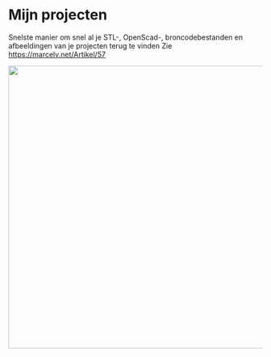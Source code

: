 # Mijn projecten
Snelste manier om snel al je STL-, OpenScad-, broncodebestanden en afbeeldingen van je projecten terug te vinden
Zie https://marcelv.net/Artikel/57

<a href="https://www.youtube.com/watch?v=213cXLONPMw"><img src="https://www.marcelv.net/db/2020/mijn3d/vid.png" align="left"  width="560" ></a>

